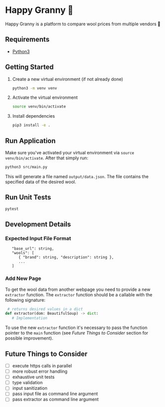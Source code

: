 # Happy Granny 👵

Happy Granny is a platform to compare wool prices from multiple vendors 🧶

## Requirements

- [Python3](https://www.python.org/downloads/)

## Getting Started

1. Create a new virtual environment (if not already done)

   ```sh
   python3 -m venv venv
   ```

2. Activate the virtual environment

   ```sh
   source venv/bin/activate
   ```

3. Install dependencies

   ```sh
   pip3 install -e .
   ```

## Run Application

Make sure you've activated your virtual environment via `source venv/bin/activate`.
After that simply run:

```sh
python3 src/main.py
```

This will generate a file named `output/data.json`. The file contains the specified data of the desired wool.

## Run Unit Tests

```sh
pytest
```

## Development Details

### Expected Input File Format

```
   "base_url": string,
   "wools": [
      { "brand": string, "description": string },
      ...
   ]
```

### Add New Page

To get the wool data from another webpage you need to provide a new `extractor` function. The `extractor` function should be a callable with the following signature:

```python
 # returns desired values in a dict
def extractor(dom: BeautifulSoup) -> dict:
   # Implementation
```

To use the new `extractor` function it's necessary to pass the function pointer to the `main` function (see _Future Things to Consider_ section for possible improvement).

## Future Things to Consider

- [ ] execute https calls in parallel
- [ ] more robust error handling
- [ ] exhaustive unit tests
- [ ] type validation
- [ ] input sanitization
- [ ] pass input file as command line argument
- [ ] pass extractor as command line argument
